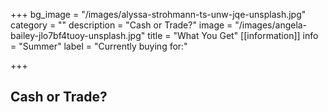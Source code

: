 +++
bg_image = "/images/alyssa-strohmann-ts-unw-jqe-unsplash.jpg"
category = ""
description = "Cash or Trade?"
image = "/images/angela-bailey-jlo7bf4tuoy-unsplash.jpg"
title = "What You Get"
[[information]]
info = "Summer"
label = "Currently buying for:"

+++
## Cash or Trade?